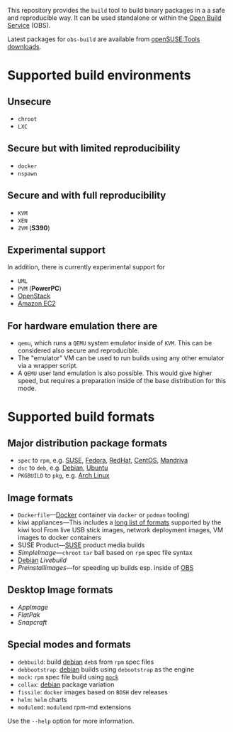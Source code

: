 
This repository provides the `build` tool to build binary packages in a
a safe and reproducible way. It can be used standalone or within the
[Open Build Service](http://openbuildservice.org) (OBS).

Latest packages for `obs-build` are available from
[openSUSE:Tools downloads](https://software.opensuse.org/download/package?package=obs-build&project=openSUSE%3ATools).

Supported build environments
============================

Unsecure
---
- `chroot`
- `LXC`

Secure but with limited reproducibility
---
- `docker`
- `nspawn`

Secure and with full reproducibility
---
- `KVM`
- `XEN`
- `ZVM` (**S390**)

Experimental support
---
In addition, there is currently experimental support for

- `UML`
- `PVM` (**PowerPC**)
- [OpenStack](http://openstack.org)
- [Amazon EC2](http://ec2.amazon.com)

For hardware emulation there are
---
- `qemu`,
  which runs a `QEMU` system emulator inside of ``KVM``. This can
  be considered also secure and reproducible.
- The "emulator" VM can be used to run builds using any other
  emulator via a wrapper script.
- A `QEMU` user land emulation is also possible. This would give
  higher speed, but requires a preparation inside of the base
  distribution for this mode.

Supported build formats
=======================

Major distribution package formats
---
- `spec` to `rpm`,           e.g. [SUSE](http://suse.com), [Fedora](http://getfedora.org), [RedHat](http://redhat.com),
[CentOS](http://centos.org), [Mandriva](http://mageia.org)
- `dsc` to `deb`,            e.g. [Debian](http://debian.org), [Ubuntu](http://ubuntu.com)
- `PKGBUILD` to `pkg`,       e.g. [Arch Linux](http://archlinux.org)

Image formats
---
- `Dockerfile`&mdash;[Docker](http://docker.com) container via `docker` or `podman` tooling)
- kiwi appliances&mdash;This includes a [long list of formats](http://documentation.suse.com/kiwi/9/html/kiwi/image-types.html)
supported by the kiwi tool
                        From live USB stick images, network deployment images, VM images
                        to docker containers
- SUSE Product&mdash;[SUSE](http://suse.com) product media builds
- *SimpleImage*&mdash;`chroot` `tar` ball based on `rpm` spec file syntax
- [Debian](http://debian.org) *Livebuild*
- *Preinstallimages*&mdash;for speeding up builds esp. inside of [OBS](http://openbuildservice.org/)

Desktop Image formats
---
- *AppImage*
- *FlatPak*
- *Snapcraft*

Special modes and formats
---
- `debbuild`:     build [debian](http://debian.org) `deb`s from `rpm` spec files
- `debbootstrap`: [debian](http://debian.org) builds using `debootstrap` as the engine
- `mock`:         `rpm` spec file build using [`mock`](https://github.com/rpm-software-management/mock)
- `collax`:       [debian](http://debian.org) package variation
- `fissile`:      `docker` images based on `BOSH` dev releases
- `helm`:         `helm` charts
- `modulemd`:     `modulemd` rpm-md extensions


Use the `--help` option for more information.

